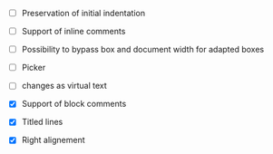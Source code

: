 - [ ] Preservation of initial indentation
- [ ] Support of inline comments
- [ ] Possibility to bypass box and document width for adapted boxes
- [ ] Picker
- [ ] changes as virtual text
- [x] Support of block comments
- [x] Titled lines
- [x] Right alignement

